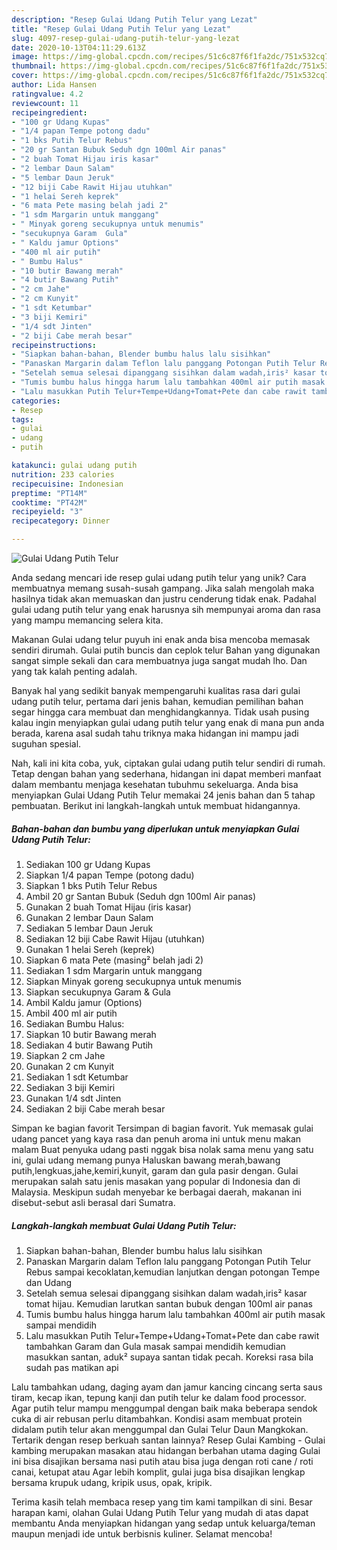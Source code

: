 ```yaml
---
description: "Resep Gulai Udang Putih Telur yang Lezat"
title: "Resep Gulai Udang Putih Telur yang Lezat"
slug: 4097-resep-gulai-udang-putih-telur-yang-lezat
date: 2020-10-13T04:11:29.613Z
image: https://img-global.cpcdn.com/recipes/51c6c87f6f1fa2dc/751x532cq70/gulai-udang-putih-telur-foto-resep-utama.jpg
thumbnail: https://img-global.cpcdn.com/recipes/51c6c87f6f1fa2dc/751x532cq70/gulai-udang-putih-telur-foto-resep-utama.jpg
cover: https://img-global.cpcdn.com/recipes/51c6c87f6f1fa2dc/751x532cq70/gulai-udang-putih-telur-foto-resep-utama.jpg
author: Lida Hansen
ratingvalue: 4.2
reviewcount: 11
recipeingredient:
- "100 gr Udang Kupas"
- "1/4 papan Tempe potong dadu"
- "1 bks Putih Telur Rebus"
- "20 gr Santan Bubuk Seduh dgn 100ml Air panas"
- "2 buah Tomat Hijau iris kasar"
- "2 lembar Daun Salam"
- "5 lembar Daun Jeruk"
- "12 biji Cabe Rawit Hijau utuhkan"
- "1 helai Sereh keprek"
- "6 mata Pete masing belah jadi 2"
- "1 sdm Margarin untuk manggang"
- " Minyak goreng secukupnya untuk menumis"
- "secukupnya Garam  Gula"
- " Kaldu jamur Options"
- "400 ml air putih"
- " Bumbu Halus"
- "10 butir Bawang merah"
- "4 butir Bawang Putih"
- "2 cm Jahe"
- "2 cm Kunyit"
- "1 sdt Ketumbar"
- "3 biji Kemiri"
- "1/4 sdt Jinten"
- "2 biji Cabe merah besar"
recipeinstructions:
- "Siapkan bahan-bahan, Blender bumbu halus lalu sisihkan"
- "Panaskan Margarin dalam Teflon lalu panggang Potongan Putih Telur Rebus sampai kecoklatan,kemudian lanjutkan dengan potongan Tempe dan Udang"
- "Setelah semua selesai dipanggang sisihkan dalam wadah,iris² kasar tomat hijau. Kemudian larutkan santan bubuk dengan 100ml air panas"
- "Tumis bumbu halus hingga harum lalu tambahkan 400ml air putih masak sampai mendidih"
- "Lalu masukkan Putih Telur+Tempe+Udang+Tomat+Pete dan cabe rawit tambahkan Garam dan Gula masak sampai mendidih kemudian masukkan santan, aduk² supaya santan tidak pecah. Koreksi rasa bila sudah pas matikan api"
categories:
- Resep
tags:
- gulai
- udang
- putih

katakunci: gulai udang putih 
nutrition: 233 calories
recipecuisine: Indonesian
preptime: "PT14M"
cooktime: "PT42M"
recipeyield: "3"
recipecategory: Dinner

---
```



![Gulai Udang Putih Telur](https://img-global.cpcdn.com/recipes/51c6c87f6f1fa2dc/751x532cq70/gulai-udang-putih-telur-foto-resep-utama.jpg)

Anda sedang mencari ide resep gulai udang putih telur yang unik? Cara membuatnya memang susah-susah gampang. Jika salah mengolah maka hasilnya tidak akan memuaskan dan justru cenderung tidak enak. Padahal gulai udang putih telur yang enak harusnya sih mempunyai aroma dan rasa yang mampu memancing selera kita.

Makanan Gulai udang telur puyuh ini enak anda bisa mencoba memasak sendiri dirumah. Gulai putih buncis dan ceplok telur Bahan yang digunakan sangat simple sekali dan cara membuatnya juga sangat mudah lho. Dan yang tak kalah penting adalah.

Banyak hal yang sedikit banyak mempengaruhi kualitas rasa dari gulai udang putih telur, pertama dari jenis bahan, kemudian pemilihan bahan segar hingga cara membuat dan menghidangkannya. Tidak usah pusing kalau ingin menyiapkan gulai udang putih telur yang enak di mana pun anda berada, karena asal sudah tahu triknya maka hidangan ini mampu jadi suguhan spesial.


Nah, kali ini kita coba, yuk, ciptakan gulai udang putih telur sendiri di rumah. Tetap dengan bahan yang sederhana, hidangan ini dapat memberi manfaat dalam membantu menjaga kesehatan tubuhmu sekeluarga. Anda bisa menyiapkan Gulai Udang Putih Telur memakai 24 jenis bahan dan 5 tahap pembuatan. Berikut ini langkah-langkah untuk membuat hidangannya.

<!--inarticleads1-->

##### Bahan-bahan dan bumbu yang diperlukan untuk menyiapkan Gulai Udang Putih Telur:

1. Sediakan 100 gr Udang Kupas
1. Siapkan 1/4 papan Tempe (potong dadu)
1. Siapkan 1 bks Putih Telur Rebus
1. Ambil 20 gr Santan Bubuk (Seduh dgn 100ml Air panas)
1. Gunakan 2 buah Tomat Hijau (iris kasar)
1. Gunakan 2 lembar Daun Salam
1. Sediakan 5 lembar Daun Jeruk
1. Sediakan 12 biji Cabe Rawit Hijau (utuhkan)
1. Gunakan 1 helai Sereh (keprek)
1. Siapkan 6 mata Pete (masing² belah jadi 2)
1. Sediakan 1 sdm Margarin untuk manggang
1. Siapkan  Minyak goreng secukupnya untuk menumis
1. Siapkan secukupnya Garam &amp; Gula
1. Ambil  Kaldu jamur (Options)
1. Ambil 400 ml air putih
1. Sediakan  Bumbu Halus:
1. Siapkan 10 butir Bawang merah
1. Sediakan 4 butir Bawang Putih
1. Siapkan 2 cm Jahe
1. Gunakan 2 cm Kunyit
1. Sediakan 1 sdt Ketumbar
1. Sediakan 3 biji Kemiri
1. Gunakan 1/4 sdt Jinten
1. Sediakan 2 biji Cabe merah besar


Simpan ke bagian favorit Tersimpan di bagian favorit. Yuk memasak gulai udang pancet yang kaya rasa dan penuh aroma ini untuk menu makan malam Buat penyuka udang pasti nggak bisa nolak sama menu yang satu ini, gulai udang memang punya Haluskan bawang merah,bawang putih,lengkuas,jahe,kemiri,kunyit, garam dan gula pasir dengan. Gulai merupakan salah satu jenis masakan yang popular di Indonesia dan di Malaysia. Meskipun sudah menyebar ke berbagai daerah, makanan ini disebut-sebut asli berasal dari Sumatra. 

<!--inarticleads2-->

##### Langkah-langkah membuat Gulai Udang Putih Telur:

1. Siapkan bahan-bahan, Blender bumbu halus lalu sisihkan
1. Panaskan Margarin dalam Teflon lalu panggang Potongan Putih Telur Rebus sampai kecoklatan,kemudian lanjutkan dengan potongan Tempe dan Udang
1. Setelah semua selesai dipanggang sisihkan dalam wadah,iris² kasar tomat hijau. Kemudian larutkan santan bubuk dengan 100ml air panas
1. Tumis bumbu halus hingga harum lalu tambahkan 400ml air putih masak sampai mendidih
1. Lalu masukkan Putih Telur+Tempe+Udang+Tomat+Pete dan cabe rawit tambahkan Garam dan Gula masak sampai mendidih kemudian masukkan santan, aduk² supaya santan tidak pecah. Koreksi rasa bila sudah pas matikan api


Lalu tambahkan udang, daging ayam dan jamur kancing cincang serta saus tiram, kecap ikan, tepung kanji dan putih telur ke dalam food processor. Agar putih telur mampu menggumpal dengan baik maka beberapa sendok cuka di air rebusan perlu ditambahkan. Kondisi asam membuat protein didalam putih telur akan menggumpal dan Gulai Telur Daun Mangkokan. Tertarik dengan resep berkuah santan lainnya? Resep Gulai Kambing - Gulai kambing merupakan masakan atau hidangan berbahan utama daging Gulai ini bisa disajikan bersama nasi putih atau bisa juga dengan roti cane / roti canai, ketupat atau Agar lebih komplit, gulai juga bisa disajikan lengkap bersama krupuk udang, kripik usus, opak, kripik. 

Terima kasih telah membaca resep yang tim kami tampilkan di sini. Besar harapan kami, olahan Gulai Udang Putih Telur yang mudah di atas dapat membantu Anda menyiapkan hidangan yang sedap untuk keluarga/teman maupun menjadi ide untuk berbisnis kuliner. Selamat mencoba!
